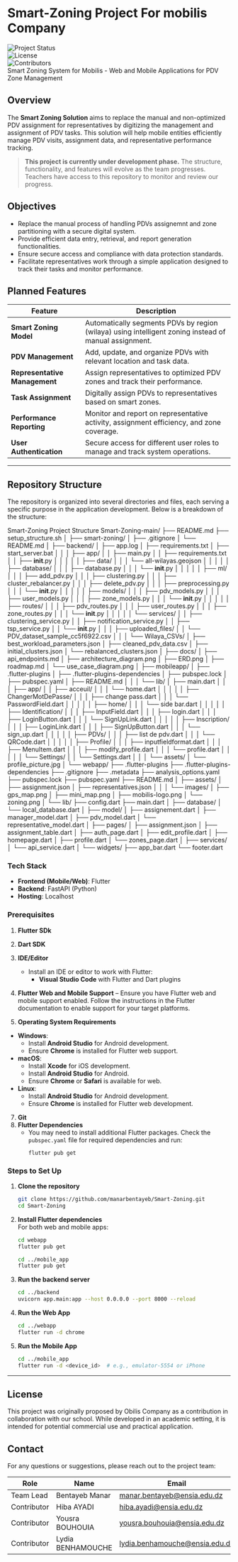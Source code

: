 # Smart-Zoning Project For mobilis Company 


![Project Status](https://img.shields.io/badge/Status-In%20Development-yellow)  
![License](https://img.shields.io/badge/License-Educational-blue)  
![Contributors](https://img.shields.io/badge/Contributors-4-brightgreen)  
Smart Zoning System for Mobilis - Web and Mobile Applications for PDV Zone Management

## Overview  
The **Smart Zoning Solution** aims to replace the manual and non-optimized PDV assignment for representatives by digitizing the management and assignment of PDV tasks. This solution will help mobile entities efficiently manage PDV visits, assignment data, and representative performance tracking.

> **This project is currently under development phase.** The structure, functionality, and features will evolve as the team progresses. Teachers have access to this repository to monitor and review our progress.

## Objectives  
- Replace the manual process of handling PDVs assignemnt and zone partitioning with a secure digital system.  
- Provide efficient data entry, retrieval, and report generation functionalities.  
- Ensure secure access and compliance with data protection standards.
- Facilitate representatives work through a simple application designed to track their tasks and monitor performance.


## Planned Features  

| **Feature**                   | **Description**                                                                                       |
| ----------------------------- | ----------------------------------------------------------------------------------------------------- |
| **Smart Zoning Model**        | Automatically segments PDVs by region (wilaya) using intelligent zoning instead of manual assignment. |
| **PDV Management**            | Add, update, and organize PDVs with relevant location and task data.                                  |
| **Representative Management** | Assign representatives to optimized PDV zones and track their performance.                            |
| **Task Assignment**           | Digitally assign PDVs to representatives based on smart zones.                                        |
| **Performance Reporting**     | Monitor and report on representative activity, assignment efficiency, and zone coverage.              |
| **User Authentication**       | Secure access for different user roles to manage and track system operations.                         |


---

## Repository Structure

The repository is organized into several directories and files, each serving a specific purpose in the application development. Below is a breakdown of the structure:

Smart-Zoning Project Structure
Smart-Zoning-main/
├── README.md
├── setup_structure.sh
│
├── smart-zoning/
│   ├── .gitignore
│   └── README.md
│
├── backend/
│   ├── app.log
│   ├── requirements.txt
│   ├── start_server.bat
│   │
│   ├── app/
│   │   ├── main.py
│   │   ├── requirements.txt
│   │   ├── __init__.py
│   │   │
│   │   ├── data/
│   │   │   └── all-wilayas.geojson
│   │   │
│   │   ├── database/
│   │   │   ├── database.py
│   │   │   └── __init__.py
│   │   │
│   │   ├── ml/
│   │   │   ├── add_pdv.py
│   │   │   ├── clustering.py
│   │   │   ├── cluster_rebalancer.py
│   │   │   ├── delete_pdv.py
│   │   │   ├── preprocessing.py
│   │   │   └── __init__.py
│   │   │
│   │   ├── models/
│   │   │   ├── pdv_models.py
│   │   │   ├── user_models.py
│   │   │   ├── zone_models.py
│   │   │   └── __init__.py
│   │   │
│   │   ├── routes/
│   │   │   ├── pdv_routes.py
│   │   │   ├── user_routes.py
│   │   │   ├── zone_routes.py
│   │   │   └── __init__.py
│   │   │
│   │   └── services/
│   │       ├── clustering_service.py
│   │       ├── notification_service.py
│   │       ├── tsp_service.py
│   │       └── __init__.py
│   │
│   ├── uploaded_files/
│   │   └── PDV_dataset_sample_cc5f6922.csv
│   │
│   └── Wilaya_CSVs/
│       ├── best_workload_parameters.json
│       ├── cleaned_pdv_data.csv
│       ├── initial_clusters.json
│       └── rebalanced_clusters.json
│
├── docs/
│   ├── api_endpoints.md
│   ├── architecture_diagram.png
│   ├── ERD.png
│   ├── roadmap.md
│   └── use_case_diagram.png
│
├── mobileapp/
│   ├── .flutter-plugins
│   ├── .flutter-plugins-dependencies
│   ├── pubspec.lock
│   ├── pubspec.yaml
│   ├── README.md
│   │
│   └── lib/
│       ├── main.dart
│       │
│       ├── app/
│       │   ├── acceuil/
│       │   │   └── home.dart
│       │   │
│       │   ├── ChangerMotDePasse/
│       │   │   ├── change pass.dart
│       │   │   └── PasswordField.dart
│       │   │
│       │   ├── home/
│       │   │   └── side bar.dart
│       │   │
│       │   ├── Identification/
│       │   │   ├── InputField.dart
│       │   │   ├── login.dart
│       │   │   ├── LoginButton.dart
│       │   │   └── SignUpLink.dart
│       │   │
│       │   ├── Inscription/
│       │   │   ├── LoginLink.dart
│       │   │   ├── SignUpButton.dart
│       │   │   └── sign_up.dart
│       │   │
│       │   ├── PDVs/
│       │   │   ├── list de pdv.dart
│       │   │   └── QRCode.dart
│       │   │
│       │   ├── Profile/
│       │   │   ├── inputfieldformat.dart
│       │   │   ├── MenuItem.dart
│       │   │   ├── modify_profile.dart
│       │   │   └── profile.dart
│       │   │
│       │   └── Settings/
│       │       └── Settings.dart
│       │
│       └── assets/
│           └── profile_picture.jpg
│
└── webapp/
    ├── .flutter-plugins
    ├── .flutter-plugins-dependencies
    ├── .gitignore
    ├── .metadata
    ├── analysis_options.yaml
    ├── pubspec.lock
    ├── pubspec.yaml
    ├── README.md
    │
    ├── assets/
    │   ├── assignment.json
    │   ├── representatives.json
    │   │
    │   └── images/
    │       ├── gps_map.png
    │       ├── mini_map.png
    │       ├── mobilis-logo.png
    │       └── zoning.png
    │
    └── lib/
        ├── config.dart
        ├── main.dart
        │
        ├── database/
        │   └── local_database.dart
        │
        ├── model/
        │   ├── assignement.dart
        │   ├── manager_model.dart
        │   ├── pdv_model.dart
        │   └── representative_model.dart
        │
        ├── pages/
        │   ├── assignment.json
        │   ├── assignment_table.dart
        │   ├── auth_page.dart
        │   ├── edit_profile.dart
        │   ├── homepage.dart
        │   ├── profile.dart
        │   └── zones_page.dart
        │
        ├── services/
        │   └── api_service.dart
        │
        └── widgets/
            ├── app_bar.dart
            └── footer.dart
            
### Tech Stack 

  - **Frontend (Mobile/Web)**: Flutter
  - **Backend**:  FastAPI (Python) 
  - **Hosting**:  Localhost

###  Prerequisites  
1. **Flutter SDk**
2. **Dart SDK**
3. **IDE/Editor**
   - Install an IDE or editor to work with Flutter:
     - **Visual Studio Code** with Flutter and Dart plugins
     
4. **Flutter Web and Mobile Support**
– Ensure you have Flutter web and mobile support enabled. Follow the instructions in the Flutter documentation to enable support for your target platforms.

6. **Operating System Requirements**
- **Windows**:
  - Install **Android Studio** for Android development.
  - Ensure **Chrome** is installed for Flutter web support.
- **macOS**:
  - Install **Xcode** for iOS development.
  - Install **Android Studio** for Android.
  - Ensure **Chrome** or **Safari** is available for web.
- **Linux**:
  - Install **Android Studio** for Android development.
  - Ensure **Chrome** is installed for Flutter web development.

7. **Git**
8. **Flutter Dependencies**
   - You may need to install additional Flutter packages. Check the `pubspec.yaml` file for required dependencies and run:
     ```
     flutter pub get
     ```


### Steps to Set Up  

1. **Clone the repository**  
   ```bash
   git clone https://github.com/manarbentayeb/Smart-Zoning.git
   cd Smart-Zoning
   ```

2. **Install Flutter dependencies**  
   For both web and mobile apps:
   ```bash
   cd webapp
   flutter pub get

   cd ../mobile_app
   flutter pub get
   ```

3. **Run the backend server**  
   ```bash
   cd ../backend
   uvicorn app.main:app --host 0.0.0.0 --port 8000 --reload
   ```

4. **Run the Web App**  
   ```bash
   cd ../webapp
   flutter run -d chrome
   ```

5. **Run the Mobile App**  
   ```bash
   cd ../mobile_app
   flutter run -d <device_id>  # e.g., emulator-5554 or iPhone
   ```

 
---
## License  
This project was originally proposed by Obilis Company as a contribution in collaboration with our school. While developed in an academic setting, it is intended for potential commercial use and practical application.



## Contact  

For any questions or suggestions, please reach out to the project team:  

| **Role**       | **Name**       | **Email**               |  
|----------------|---------------|-------------------------|  
| Team Lead      |Bentayeb Manar    | manar.bentayeb@ensia.edu.dz  |  
| Contributor    | Hiba AYADI | hiba.ayadi@ensia.edu.dz|  
| Contributor    | Yousra BOUHOUIA | yousra.bouhouia@ensia.edu.dz|  
| Contributor    | Lydia BENHAMOUCHE | lydia.benhamouche@ensia.edu.dz| 
